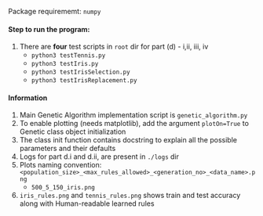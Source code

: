 Package requirememt: `numpy` 

#### Step to run the program:  
1. There are **four** test scripts in `root` dir for part (d) - i,ii, iii, iv
   *  `python3 testTennis.py`
   *  `python3 testIris.py`
   *  `python3 testIrisSelection.py`
   *  `python3 testIrisReplacement.py`

#### Information
1. Main Genetic Algorithm implementation script is `genetic_algorithm.py`
2. To enable plotting (needs matplotlib), add the argument `plotOn=True` to Genetic class object initialization
3. The class init function contains docstring to explain all the possible parameters and their defaults
4. Logs for part d.i and d.ii, are present in `./logs` dir
5. Plots naming convention: `<population_size>_<max_rules_allowed>_<generation_no>_<data_name>.png`  
   * `500_5_150_iris.png`
6. `iris_rules.png` and `tennis_rules.png` shows train and test accuracy along with Human-readable learned rules

